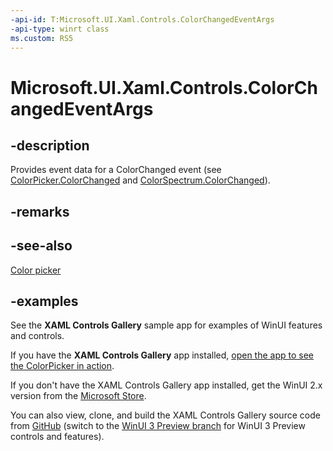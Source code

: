 ```yaml
---
-api-id: T:Microsoft.UI.Xaml.Controls.ColorChangedEventArgs
-api-type: winrt class
ms.custom: RS5
---
```

<!-- Class syntax.
public class ColorChangedEventArgs 
-->

# Microsoft.UI.Xaml.Controls.ColorChangedEventArgs

## -description

Provides event data for a ColorChanged event (see [ColorPicker.ColorChanged](colorpicker_colorchanged.md) and [ColorSpectrum.ColorChanged](../microsoft.ui.xaml.controls.primitives/colorspectrum_colorchanged.md)).

## -remarks

## -see-also

[Color picker](https://docs.microsoft.com/windows/uwp/controls-and-patterns/color-picker)

## -examples

See the **XAML Controls Gallery** sample app for examples of WinUI features and controls.

If you have the **XAML Controls Gallery** app installed, [open the app to see the ColorPicker in action](xamlcontrolsgallery:/item/ColorPicker).

If you don't have the XAML Controls Gallery app installed, get the WinUI 2.x version from the [Microsoft Store](https://www.microsoft.com/p/xaml-controls-gallery/9msvh128x2zt).

You can also view, clone, and build the XAML Controls Gallery source code from [GitHub](https://github.com/Microsoft/Xaml-Controls-Gallery) (switch to the [WinUI 3 Preview branch](https://github.com/microsoft/Xaml-Controls-Gallery/tree/winui3preview) for WinUI 3 Preview controls and features).
